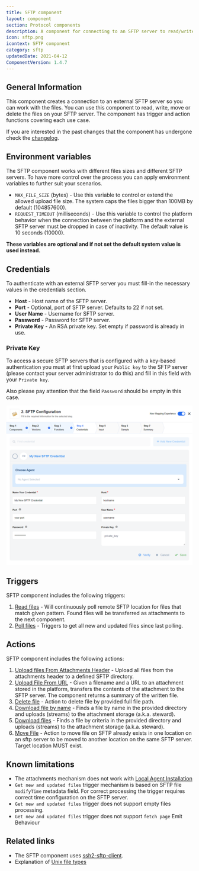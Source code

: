 ```yaml
---
title: SFTP component
layout: component
section: Protocol components
description: A component for connecting to an SFTP server to read/write files.
icon: sftp.png
icontext: SFTP component
category: sftp
updatedDate: 2021-04-12
ComponentVersion: 1.4.7
---
```


## General Information

This component creates a connection to an external SFTP server so you can work
with the files. You can use this component to read, write, move or delete the
files on your SFTP server. The component has trigger and action functions covering
each use case.

If you are interested in the past changes that the component has undergone check
the [changelog](technical-notes#changelog).


## Environment variables

The SFTP component works with different files sizes and different SFTP servers. To
have more control over the process you can apply environment variables to further
suit your scenarios.

*   `MAX_FILE_SIZE` (bytes) - Use this variable to control or extend the allowed upload file size. The system caps the files bigger than 100MB by default (104857600).
*   `REQUEST_TIMEOUT` (milliseconds) - Use this variable to control the platform behavior when the connection between the platform and the external SFTP server must be dropped in case of inactivity. The default value is 10 seconds (10000).

**These variables are optional and if not set the default system value is used instead.**

## Credentials

To authenticate with an external SFTP server you must fill-in the necessary values
in the credentials section.

*  **Host** - Host name of the SFTP server.
*  **Port** - Optional, port of SFTP server. Defaults to 22 if not set.
*  **User Name** - Username for SFTP server.
*  **Password** - Password for SFTP server.
*  **Private Key** - An RSA private key. Set empty if password is already in use.


### Private Key

To access a secure SFTP servers that is configured with a key-based authentication
you must at first upload your `Public key` to the SFTP server (please contact your
server administrator to do this) and fill in this field with your `Private key`.

Also please pay attention that the field `Password` should be empty in this case.

![My new SFTP credential](img/sftp-credentials.png)

## Triggers

SFTP component includes the following triggers:

1.  [Read files](triggers#read-files) - Will continuously poll remote SFTP location for files that match given pattern. Found files will be transferred as attachments to the next component.
2.  [Poll files](triggers#poll-files) - Triggers to get all new and updated files since last polling.

## Actions

SFTP component includes the following actions:

1.  [Upload files From Attachments Header](actions#upload-files-from-attachments-header) - Upload all files from the attachments header to a defined SFTP directory.
2.  [Upload File From URL](actions#upload-file-from-url) - Given a filename and a URL to an attachment stored in the platform, transfers the contents of the attachment to the SFTP server. The component returns a summary of the written file.
3.  [Delete file](actions#delete-file) - Action to delete file by provided full file path.
4.  [Download file by name](actions#download-file-by-name) - Finds a file by name in the provided directory and uploads (streams) to the attachment storage (a.k.a. steward).
5.  [Download files](actions#download-files) - Finds a file by criteria in the provided directory and uploads (streams) to the attachment storage (a.k.a. steward).
6.  [Move File](actions#move-file) - Action to move file on SFTP already exists in one location on an sftp server to be moved to another location on the same SFTP server. Target location MUST exist.

## Known limitations

* The attachments mechanism does not work with [Local Agent Installation](/getting-started/local-agent)
* `Get new and updated files` trigger mechanism is based on SFTP file `modifyTime` metadata field. For correct processing the trigger requires correct time configuration on the SFTP server.
* `Get new and updated files` trigger does not support empty files processing.
* `Get new and updated files` trigger does not support `fetch page` Emit Behaviour

## Related links

*   The SFTP component uses [ssh2-sftp-client](https://www.npmjs.com/package/ssh2-sftp-client).
*   Explanation of [Unix file types](https://en.wikipedia.org/wiki/Unix_file_types)
